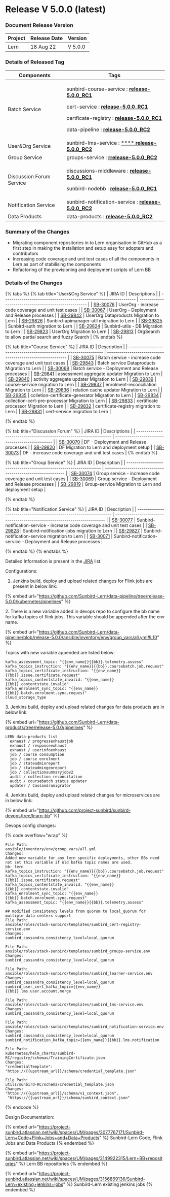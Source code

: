 # Release V 5.0.0 (latest)

### Document Release Version <a href="#document-release-version" id="document-release-version"></a>

| Project | Release Date | Version |
| ------- | ------------ | ------- |
| Lern    | 18 Aug 22    | V 5.0.0 |

### Details of Released Tag

| Components               | Tags                                                                                                                                                                                                                                                                                                                                                                                                                                                                                                                                                                                                                                           |
| ------------------------ | ---------------------------------------------------------------------------------------------------------------------------------------------------------------------------------------------------------------------------------------------------------------------------------------------------------------------------------------------------------------------------------------------------------------------------------------------------------------------------------------------------------------------------------------------------------------------------------------------------------------------------------------------- |
| Batch Service            | <p>sunbird-course-service : <a href="https://github.com/Sunbird-Lern/sunbird-course-service/releases/tag/release-5.0.0_RC1"><strong>release-5.0.0_RC1</strong> </a></p><p>cert-service : <a href="https://github.com/Sunbird-Lern/cert-service/releases/tag/release-5.0.0_RC1"><strong>release-5.0.0_RC1</strong></a></p><p>certficate-registry : <a href="https://github.com/Sunbird-Lern/certificate-registry/releases/tag/release-5.0.0_RC1"><strong>release-5.0.0_RC1</strong></a></p><p>data-pipeline : <a href="https://github.com/Sunbird-Lern/data-pipeline/releases/tag/release-5.0.0_RC2"><strong>release-5.0.0_RC2</strong></a></p> |
| User\&Org Service        | sunbird-lms-service : [ **** ](https://github.com/Sunbird-Lern/sunbird-lms-service/releases/tag/release-5.0.0\_RC1)[**release-5.0.0\_RC2**](https://github.com/Sunbird-Lern/sunbird-lms-service/releases/tag/release-5.0.0\_RC2)                                                                                                                                                                                                                                                                                                                                                                                                               |
| Group Service            | groups-service : [**r**](https://github.com/Sunbird-Lern/groups-service/releases/tag/release-5.0.0\_RC1)[**release-5.0.0\_RC2** ](https://github.com/Sunbird-Lern/groups-service/releases/tag/release-5.0.0\_RC2)                                                                                                                                                                                                                                                                                                                                                                                                                              |
| Discussion Forum Service | <p>discussions-middleware : <a href="https://github.com/Sunbird-Lern/discussions-middleware/releases/tag/release-5.0.0_RC1"><strong>release-5.0.0_RC1</strong></a></p><p>sunbird-nodebb : <a href="https://github.com/Sunbird-Lern/sunbird-nodebb/releases/tag/release-5.0.0_RC1"><strong>release-5.0.0_RC1</strong></a></p>                                                                                                                                                                                                                                                                                                                   |
| Notification Service     | sunbird-notification-service : [**release-5.0.0\_RC2**](https://github.com/Sunbird-Lern/sunbird-notification-service/releases/tag/release-5.0.0\_RC2)                                                                                                                                                                                                                                                                                                                                                                                                                                                                                          |
| Data Products            | data-products : [**release-5.0.0\_RC2**](https://github.com/Sunbird-Lern/data-products/releases/tag/release-5.0.0\_RC2)                                                                                                                                                                                                                                                                                                                                                                                                                                                                                                                        |

### **Summary of the Changes** <a href="#1.-summary-of-the-changes" id="1.-summary-of-the-changes"></a>

* Migrating component repositories in to Lern organisation in GitHub as a first step in making the installation and setup easy for adopters and contributors
* Increasing code coverage and unit test cases of all the components in Lern as part of stabilising the components
* Refactoring of the provisioning and deployment scripts of Lern BB

### **Details of the Changes** <a href="#2.-details-of-the-changes" id="2.-details-of-the-changes"></a>

{% tabs %}
{% tab title="User&Org Service" %}
| JIRA ID                                                           | Descriptions                                         |
| ----------------------------------------------------------------- | ---------------------------------------------------- |
| [SB-30076](https://project-sunbird.atlassian.net/browse/SB-30076) | UserOrg - increase code coverage and unit test cases |
| [SB-30067](https://project-sunbird.atlassian.net/browse/SB-30067) | UserOrg - Deployment and Release processes           |
| [SB-29842](https://project-sunbird.atlassian.net/browse/SB-29842) | UserOrg Dataproducts Migration to Lern               |
| [SB-29826](https://project-sunbird.atlassian.net/browse/SB-29826) | Sunbird-apimanager-util migration to Lern            |
| [SB-29825](https://project-sunbird.atlassian.net/browse/SB-29825) | Sunbird-auth migration to Lern                       |
| [SB-29824](https://project-sunbird.atlassian.net/browse/SB-29824) | Sunbird-utils - DB Migration to Lern                 |
| [SB-29823](https://project-sunbird.atlassian.net/browse/SB-29823) | UserOrg Migration to Lern                            |
| [SB-29813](https://project-sunbird.atlassian.net/browse/SB-29813) | OrgSearch to allow partial search and fuzzy Search   |
{% endtab %}

{% tab title="Course Service" %}
| JIRA ID                                                           | Description                                                |
| ----------------------------------------------------------------- | ---------------------------------------------------------- |
| [SB-30075](https://project-sunbird.atlassian.net/browse/SB-30075) | Batch service - increase code coverage and unit test cases |
| [SB-29843](https://project-sunbird.atlassian.net/browse/SB-29843) | Batch service Dataproducts Migration to Lern               |
| [SB-30068](https://project-sunbird.atlassian.net/browse/SB-30068) | Batch service - Deployment and Release processes           |
| [SB-29841](https://project-sunbird.atlassian.net/browse/SB-29841) | assessment aggregate updater Migration to Lern             |
| [SB-29840](https://project-sunbird.atlassian.net/browse/SB-29840) | activity aggregate updater Migration to Lern               |
| [SB-29839](https://project-sunbird.atlassian.net/browse/SB-29839) | course-service migration to Lern                           |
| [SB-29837](https://project-sunbird.atlassian.net/browse/SB-29837) | enrolment-reconciliation Migration to Lern                 |
| [SB-29836](https://project-sunbird.atlassian.net/browse/SB-29836) | relation cache updater Migration to Lern                   |
| [SB-29835](https://project-sunbird.atlassian.net/browse/SB-29835) | colletion-certificate-generator Migration to Lern          |
| [SB-29834](https://project-sunbird.atlassian.net/browse/SB-29834) | collection-cert-pre-processor Migration to Lern            |
| [SB-29833](https://project-sunbird.atlassian.net/browse/SB-29833) | certificate processor Migration to Lern                    |
| [SB-29832](https://project-sunbird.atlassian.net/browse/SB-29832) | certificate-registry migration to Lern                     |
| [SB-29831](https://project-sunbird.atlassian.net/browse/SB-29831) | cert-service migration to Lern                             |


{% endtab %}

{% tab title="Discussion Forum" %}
| JIRA ID                                                           | Descriptions                                    |
| ----------------------------------------------------------------- | ----------------------------------------------- |
| [SB-30070](https://project-sunbird.atlassian.net/browse/SB-30070) | DF - Deployment and Release processes           |
| [SB-29820](https://project-sunbird.atlassian.net/browse/SB-29820) | DF Migration to Lern and deployment setup       |
| [SB-30073](https://project-sunbird.atlassian.net/browse/SB-30073) | DF - increase code coverage and unit test cases |
{% endtab %}

{% tab title="Group Service" %}
| JIRA ID                                                           | Description                                                |
| ----------------------------------------------------------------- | ---------------------------------------------------------- |
| [SB-30074](https://project-sunbird.atlassian.net/browse/SB-30074) | Group service - increase code coverage and unit test cases |
| [SB-30069](https://project-sunbird.atlassian.net/browse/SB-30069) | Group service - Deployment and Release processes           |
| [SB-29819](https://project-sunbird.atlassian.net/browse/SB-29819) | Group-service Migration to Lern and deployment setup       |


{% endtab %}

{% tab title="Notification Service" %}
| JIRA ID                                                           | Description                                                               |
| ----------------------------------------------------------------- | ------------------------------------------------------------------------- |
| [SB-30077](https://project-sunbird.atlassian.net/browse/SB-30077) | Sunbird-notification-service - increase code coverage and unit test cases |
| [SB-29828](https://project-sunbird.atlassian.net/browse/SB-29828) | Sunbird-notification-jobs migration to Lern                               |
| [SB-29827](https://project-sunbird.atlassian.net/browse/SB-29827) | Sunbird-notification-service migration to Lern                            |
| [SB-30071](https://project-sunbird.atlassian.net/browse/SB-30071) | Sunbird-notification-service - Deployment and Release processes           |


{% endtab %}
{% endtabs %}

Detailed Information is present in the [JIRA](https://project-sunbird.atlassian.net/issues/?filter=12509) list.

Configurations:

1. Jenkins build, deploy and upload related changes for Flink jobs are present in below link:&#x20;

{% embed url="https://github.com/Sunbird-Lern/data-pipeline/tree/release-5.0.0/kubernetes/pipelines" %}

2\. There is a new variable added in devops repo to configure the bb name for kafka topics of flink jobs. This variable should be appended after the env name.

{% embed url="https://github.com/Sunbird-Lern/data-pipeline/blob/release-5.0.0/ansible/inventory/env/group_vars/all.yml#L10" %}

Topics with new variable appended are listed below:

```
kafka_assessment_topic: "{{env_name}}{{bb}}.telemetry.assess"
kafka_topics_instruction: "{{env_name}}{{bb}}.coursebatch.job.request"
kafka_topics_certificate_instruction: "{{env_name}}{{bb}}.issue.certificate.request"
kafka_topics_contentstate_invalid: "{{env_name}}{{bb}}.contentstate.invalid"
kafka_enrolment_sync_topic: "{{env_name}}{{bb}}.batch.enrolment.sync.request"
cloud_storage_type
```

3\. Jenkins build, deploy and upload related changes for data products are in below link:

{% embed url="https://github.com/Sunbird-Lern/data-products/tree/release-5.0.0/pipelines" %}

```
LERN data-products list
  exhaust / progressexhaustjob
  exhaust / responseexhaust
  exhaust / userinfoexhaust
  job / course consumption
  job / course enrolment
  job / stateadminreport
  job / stateadmingeoreport
  job / collectionsummaryjobv2
  audit / collection reconcilation
  audit / coursebatch status updater
  updater / Cassandramigrator

```

4\. Jenkins build, deploy and upload related changes for microservices are in below link:

{% embed url="https://github.com/project-sunbird/sunbird-devops/tree/learn-bb" %}

Devops config changes:

{% code overflow="wrap" %}
```
File Path: 
ansible/inventory/env/group_vars/all.yml
Changes:
Added new variable for any lern specific deployments, other BBs need not set this variable if old kafka topic names are used.
bb: lern
kafka_topics_instruction: "{{env_name}}{{bb}}.coursebatch.job.request"
kafka_topics_certificate_instruction: "{{env_name}}{{bb}}.issue.certificate.request"
kafka_topics_contentstate_invalid: "{{env_name}}{{bb}}.contentstate.invalid"
kafka_enrolment_sync_topic: "{{env_name}}{{bb}}.batch.enrolment.sync.request"
kafka_assessment_topic: "{{env_name}}{{bb}}.telemetry.assess" 

## modified consistency levels from quorum to local_quorum for multiple data centers support
File Path: 
ansible/roles/stack-sunbird/templates/sunbird_cert-registry-service.env
Changes:
sunbird_cassandra_consistency_level=local_quorum

File Path: 
ansible/roles/stack-sunbird/templates/sunbird_groups-service.env
Changes:
sunbird_cassandra_consistency_level=local_quorum

File Path: 
ansible/roles/stack-sunbird/templates/sunbird_learner-service.env
Changes:
sunbird_cassandra_consistency_level=local_quorum
sunbird_user_cert_kafka_topic={{env_name}}{{bb}}.lms.user.account.merge

File Path: 
ansible/roles/stack-sunbird/templates/sunbird_lms-service.env
Changes:
sunbird_cassandra_consistency_level=local_quorum

File Path: 
ansible/roles/stack-sunbird/templates/sunbird_notification-service.env
Changes:
sunbird_cassandra_consistency_level=local_quorum
sunbird_notification_kafka_topic={{env_name}}{{bb}}.lms.notification

File Path:
kubernetes/helm_charts/sunbird-RC/registry/schemas/TrainingCertificate.json
Changes:
"credentialTemplate": "https://{{upstream_url}}/schema/credential_template.json"

File Path:
utils/sunbird-RC/schema/credential_template.json
Changes:
"https://{{upstream_url}}/schema/v1_context.json",
 "https://{{upstream_url}}/schema/sunbird_context.json"
```
{% endcode %}

Design Documentation:

{% embed url="https://project-sunbird.atlassian.net/wiki/spaces/UM/pages/3077767171/Sunbird-Lern+Code+Flink+Jobs+and+Data+Products" %}
Sunbird-Lern Code, Flink Jobs and Data Products
{% endembed %}

{% embed url="https://project-sunbird.atlassian.net/wiki/spaces/UM/pages/3149922315/Lern+BB+repositories" %}
Lern BB repositories
{% endembed %}

{% embed url="https://project-sunbird.atlassian.net/wiki/spaces/UM/pages/3156869136/Sunbird-Lern+existing+jenkins+jobs" %}
Sunbird-Lern existing jenkins jobs
{% endembed %}
